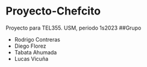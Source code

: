 # Proyecto-Chefcito
Proyecto para TEL355. USM, periodo 1s2023
##Grupo
- Rodrigo Contreras
- Diego Florez
- Tabata Ahumada
- Lucas Vicuña
